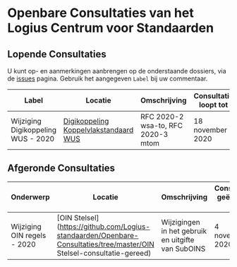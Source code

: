 # Openbare Consultaties van het Logius Centrum voor Standaarden

## Lopende Consultaties

U kunt op- en aanmerkingen aanbrengen op de onderstaande dossiers, via de [issues](https://github.com/Logius-standaarden/Openbare-Consultaties/issues) pagina. Gebruik het aangegeven `Label` bij uw commentaar.

|Label|Locatie|Omschrijving|Consultatie loopt tot|
|---|---|---|---|
|Wijziging Digikoppeling WUS - 2020|[Digikoppeling Koppelvlakstandaard WUS](https://github.com/Logius-standaarden/Openbare-Consultaties/tree/master/20201007_Digikoppeling_WUS)|RFC 2020-2 wsa-to, RFC 2020-3 mtom| 18 november 2020|

## Afgeronde Consultaties

|Onderwerp|Locatie|Omschrijving|Consultatie geëindigd op|
|---|---|---|---|
|Wijziging OIN regels - 2020|[OIN Stelsel](https://github.com/Logius-standaarden/Openbare-Consultaties/tree/master/OIN Stelsel-consultatie-gereed)|Wijzigingen in het gebruik en uitgifte van SubOINS| 4 november 2020|
